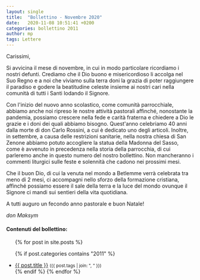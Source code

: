 ```yaml
---
layout: single
title:  "Bollettino - Novembre 2020"
date:   2020-11-08 10:51:41 +0200
categories: bollettino 2011
author: mp
tags: Lettere
---
```


Carissimi,

Si avvicina il mese di novembre, in cui in modo particolare ricordiamo i nostri defunti. Crediamo che il Dio buono e misericordioso li accolga nel Suo Regno e a noi che viviamo sulla terra doni la grazia di poter raggiungere il paradiso e godere la beatitudine celeste insieme ai nostri cari nella comunità di tutti i Santi lodando il Signore. 


Con l'inizio del nuovo anno scolastico, come comunità parrocchiale, abbiamo anche noi ripreso le nostre attività pastorali affinché, nonostante la pandemia, possiamo crescere nella fede e carità fraterna e chiedere a Dio le grazie e i doni dei quali abbiamo bisogno. Quest'anno celebriamo 40 anni dalla morte di don Carlo Rossini, a cui è dedicato uno degli articoli. Inoltre, in settembre, a causa delle restrizioni sanitarie, nella nostra chiesa di San Zenone abbiamo potuto accogliere la statua della Madonna del Sasso, come è avvenuto in precedenza nella storia della parrocchia, di cui parleremo anche in questo numero del nostro bollettino. Non mancheranno i commenti liturgici sulle feste e solennità che cadono nei prossimi mesi.

Che il buon Dio, di cui la venuta nel mondo a Betlemme verrà celebrata tra meno di 2 mesi, ci accompagni nello sforzo della formazione cristiana, affinché possiamo essere il sale della terra e la luce del mondo ovunque il Signore ci mandi sui sentieri della vita quotidiana.

A tutti auguro un fecondo anno pastorale e buon Natale!

*don Maksym*



<div class="notice--info">
<h4>Contenuti del bollettino:</h4>
<ul>
{% for post in site.posts %}

  {% if post.categories contains "2011" %}
  <li>
    <a href="{{ post.url }}">{{ post.title }}</a>
    <small>({{ post.tags | join: ", " }})</small>
  </li>
  {% endif %}
{% endfor %}
</ul>
</div>


